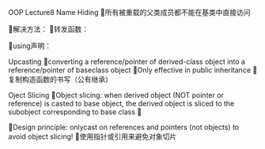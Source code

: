 OOP Lecture8
Name Hiding
所有被重载的父类成员都不能在基类中直接访问

解决方法：
转发函数：

using声明： 

Upcasting
converting a reference/pointer of derived-class object into a reference/pointer of baseclass object
Only effective in public inheritance
复制构造函数的书写（公有继承）

Oject Slicing
Object slicing: when derived object (NOT pointer or reference) is casted to base object, the derived object is sliced to the subobject corresponding to base class



Design principle: onlycast on references and pointers (not objects) to avoid object slicing!
使用指针或引用来避免对象切片